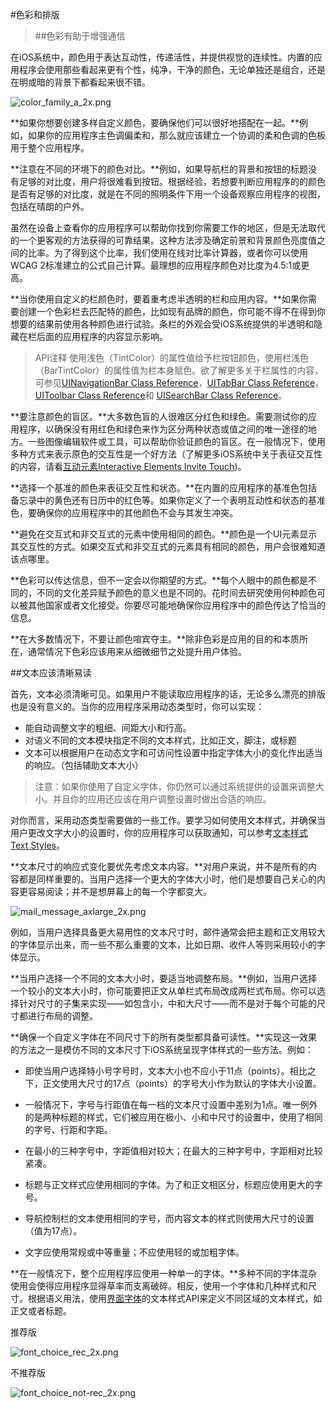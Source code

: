 #色彩和排版


>##色彩有助于增强通信


在iOS系统中，颜色用于表达互动性，传递活性，并提供视觉的连续性。内置的应用程序会使用那些看起来更有个性，纯净，干净的颜色，无论单独还是组合，还是在明或暗的背景下都看起来很不错。

![color_family_a_2x.png](/images/color_family_a_2x.png)

**如果你想要创建多样自定义颜色，要确保他们可以很好地搭配在一起。**例如，如果你的应用程序主色调偏柔和，那么就应该建立一个协调的柔和色调的色板用于整个应用程序。

**注意在不同的环境下的颜色对比。**例如，如果导航栏的背景和按钮的标题没有足够的对比度，用户将很难看到按钮。根据经验，若想要判断应用程序的的颜色是否有足够的对比度，就是在不同的照明条件下用一个设备观察应用程序的视图，包括在晴朗的户外。

虽然在设备上查看你的应用程序可以帮助你找到你需要工作的地区，但是无法取代的一个更客观的方法获得的可靠结果。这种方法涉及确定前景和背景颜色亮度值之间的比率。为了得到这个比率，我们使用在线对比率计算器，或者你可以使用WCAG 2标准建立的公式自己计算。最理想的应用程序颜色对比度为4.5:1或更高。

**当你使用自定义的栏颜色时，要着重考虑半透明的栏和应用内容。**如果你需要创建一个色彩栏去匹配特的颜色，比如现有品牌的颜色，你可能不得不在得到你想要的结果前使用各种颜色进行试验。条栏的外观会受iOS系统提供的半透明和隐藏在栏后面的应用程序的内容显示影响。

>API注释
 使用浅色（TintColor）的属性值给予栏按钮颜色，使用栏浅色（BarTintColor）的属性值为栏本身赋色。欲了解更多关于栏属性的内容，可参见[UINavigationBar Class Reference](https://developer.apple.com/library/ios/documentation/UIKit/Reference/UINavigationBar_Class/index.html#//apple_ref/doc/uid/TP40006887)，[UITabBar Class Reference](https://developer.apple.com/library/ios/documentation/UIKit/Reference/UITabBar_Class/index.html#//apple_ref/doc/uid/TP40007521)，[UIToolbar Class Reference](https://developer.apple.com/library/ios/documentation/UIKit/Reference/UIToolbar_Class/index.html#//apple_ref/doc/uid/TP40006927)和 [UISearchBar Class Reference](https://developer.apple.com/library/ios/documentation/UIKit/Reference/UISearchBar_Class/index.html#//apple_ref/doc/uid/TP40007529)。


**要注意颜色的盲区。**大多数色盲的人很难区分红色和绿色。需要测试你的应用程序，以确保没有用红色和绿色来作为区分两种状态或值之间的唯一途径的地方。一些图像编辑软件或工具，可以帮助你验证颜色的盲区。在一般情况下，使用多种方式来表示原色的交互性是一个好方法（了解更多iOS系统中关于表征交互性的内容，请看[互动元素Interactive Elements Invite Touch](https://developer.apple.com/library/ios/documentation/UserExperience/Conceptual/MobileHIG/InteractivityInput.html#//apple_ref/doc/uid/TP40006556-CH55-SW4))。

**选择一个基准的颜色来表征交互性和状态。**在内置的应用程序的基准色包括备忘录中的黄色还有日历中的红色等。如果你定义了一个表明互动性和状态的基准色，要确保你的应用程序中的其他颜色不会与其发生冲突。


**避免在交互式和非交互式的元素中使用相同的颜色。**颜色是一个UI元素显示其交互性的方式。如果交互式和非交互式的元素具有相同的颜色，用户会很难知道该点哪里。

**色彩可以传达信息，但不一定会以你期望的方式。**每个人眼中的颜色都是不同的，不同的文化差异赋予颜色的意义也是不同的。花时间去研究使用何种颜色可以被其他国家或者文化接受。你要尽可能地确保你应用程序中的颜色传达了恰当的信息。

**在大多数情况下，不要让颜色喧宾夺主。**除非色彩是应用的目的和本质所在，通常情况下色彩应该用来从细微细节之处提升用户体验。


##文本应该清晰易读

首先，文本必须清晰可见。如果用户不能读取应用程序的话，无论多么漂亮的排版也是没有意义的。当你的应用程序采用动态类型时，你可以实现：

* 能自动调整文字的粗细、间距大小和行高。
* 对语义不同的文本模块指定不同的文本样式，比如正文，脚注，或标题
* 文本可以根据用户在动态文字和可访问性设置中指定字体大小的变化作出适当的响应。（包括辅助文本大小）
 
>注意：如果你使用了自定义字体，你仍然可以通过系统提供的设置来调整大小。并且你的应用还应该在用户调整设置时做出合适的响应。

  对你而言，采用动态类型需要做的一些工作。要学习如何使用文本样式，并确保当用户更改文字大小的设置时，你的应用程序可以获取通知，可以参考[文本样式Text Styles](https://developer.apple.com/library/ios/documentation/StringsTextFonts/Conceptual/TextAndWebiPhoneOS/CustomTextProcessing/CustomTextProcessing.html#//apple_ref/doc/uid/TP40009542-CH4-SW65)。

**文本尺寸的响应式变化要优先考虑文本内容。**对用户来说，并不是所有的内容都是同样重要的。当用户选择一个更大的字体大小时，他们是想要自己关心的内容更容易阅读；并不是想屏幕上的每一个字都变大。

![mail_message_axlarge_2x.png](/images/mail_message_axlarge_2x.png)

例如，当用户选择具备更大易用性的文本尺寸时，邮件通常会把主题和正文用较大的字体显示出来，而一些不那么重要的文本，比如日期、收件人等则采用较小的字体显示。

**当用户选择一个不同的文本大小时，要适当地调整布局。**例如，当用户选择一个较小的文本大小时，你可能要把正文从单栏式布局改成两栏式布局。你可以选择针对尺寸的子集来实现——如包含小，中和大尺寸——而不是对于每个可能的尺寸都进行布局的调整。

**确保一个自定义字体在不同尺寸下的所有类型都具备可读性。**实现这一效果的方法之一是模仿不同的文本尺寸下iOS系统呈现字体样式的一些方法。例如：

* 即使当用户选择特小号字号时，文本大小也不应小于11点（points）。相比之下，正文使用大尺寸的17点（points）的字号大小作为默认的字体大小设置。

* 一般情况下，字号与行距值在每一档的文本尺寸设置中差别为1点。唯一例外的是两种标题的样式，它们被应用在极小、小和中尺寸的设置中，使用了相同的字号、行距和字距。

* 在最小的三种字号中，字距值相对较大；在最大的三种字号中，字距相对比较紧凑。

* 标题与正文样式应使用相同的字体。为了和正文相区分，标题应使用更大的字号。

* 导航控制栏的文本使用相同的字号，而内容文本的样式则使用大尺寸的设置（值为17点）。

* 文字应使用常规或中等重量；不应使用轻的或加粗字体。

**在一般情况下，整个应用程序应使用一种单一的字体。**多种不同的字体混杂使用会使得应用程序显得草率而支离破碎。相反，使用一个字体和几种样式和尺寸。根据语义用法，使用[界面字体](https://developer.apple.com/library/ios/documentation/UIKit/Reference/UIFont_Class/index.html#//apple_ref/occ/cl/UIFont)的文本样式API来定义不同区域的文本样式，如正文或者标题。

推荐版

![font_choice_rec_2x.png](/images/font_choice_rec_2x.png)

不推荐版

![font_choice_not-rec_2x.png](/images/font_choice_not-rec_2x.png)
